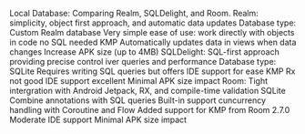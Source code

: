 Local Database: Comparing Realm, SQLDelight, and Room.
	Realm:
		simplicity, object first approach, and automatic data updates
		Database type: Custom Realm database
		Very simple ease of use: work directly with objects in code no SQL needed
		KMP
		Automatically updates data in views when data changes
		Increase  APK size (up to 4MB)
	SQLDelight:
		SQL-first approach providing precise control iver queries and performance
		Database type: SQLite
		Requires writing SQL queries but offers IDE support for ease
		KMP
		Rx not good 
		IDE support excellent
		Minimal APK size impact
	Room:
		Tight intergration with Android Jetpack, RX, and compile-time validation
		SQLite
		Combine annotations with SQL queries
		Built-in support cuncurrency handling with Coroutine and Flow
		Added support for KMP from Room 2.7.0
		Moderate IDE support
		Minimal APK size impact
	
